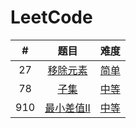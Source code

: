 # LeetCode
|  #   |                             题目                             |                 难度                  |
| :--: | :----------------------------------------------------------: | :-----------------------------------: |
|  27  | [移除元素](https://leetcode-cn.com/problems/remove-element/) |  [简单](./LeetCode/0027_移除元素.cs)  |
|  78  |      [子集](https://leetcode-cn.com/problems/subsets/)       |    [中等](./LeetCode/0078_子集.cs)    |
| 910  | [最小差值II](https://leetcode-cn.com/problems/smallest-range-ii/) | [中等](./LeetCode/0910_最小差值II.cs) |

